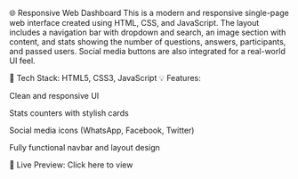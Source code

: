 🌐 Responsive Web Dashboard
This is a modern and responsive single-page web interface created using HTML, CSS, and JavaScript. The layout includes a navigation bar with dropdown and search, an image section with content, and stats showing the number of questions, answers, participants, and passed users. Social media buttons are also integrated for a real-world UI feel.

🔧 Tech Stack: HTML5, CSS3, JavaScript
💡 Features:

Clean and responsive UI

Stats counters with stylish cards

Social media icons (WhatsApp, Facebook, Twitter)

Fully functional navbar and layout design

🔗 Live Preview: Click here to view
